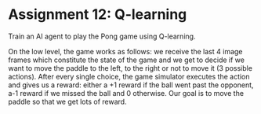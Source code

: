 # Assignment 12: Q-learning
Train an AI agent to play the Pong game using Q-learning. 

On the low level, the game works as follows: we receive the last 4 image frames which constitute the state of the game and we get to decide if we want to move the paddle to the left, to the right or not to move it (3 possible actions). After every single choice, the game simulator executes
the action and gives us a reward: either a +1 reward if the ball went past the opponent, a-1 reward if we missed the ball and 0 otherwise. Our goal is to move the paddle so that we
get lots of reward.
